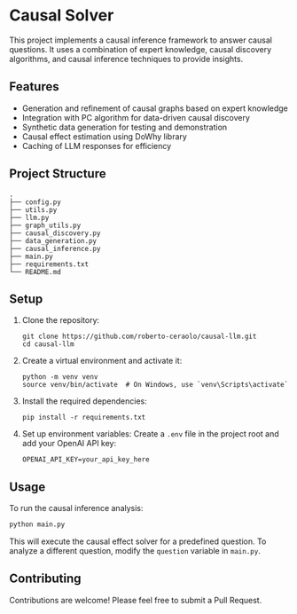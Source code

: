 # Causal Solver

This project implements a causal inference framework to answer causal questions. It uses a combination of expert knowledge, causal discovery algorithms, and causal inference techniques to provide insights.

## Features

- Generation and refinement of causal graphs based on expert knowledge
- Integration with PC algorithm for data-driven causal discovery
- Synthetic data generation for testing and demonstration
- Causal effect estimation using DoWhy library
- Caching of LLM responses for efficiency

## Project Structure

```
.
├── config.py
├── utils.py
├── llm.py
├── graph_utils.py
├── causal_discovery.py
├── data_generation.py
├── causal_inference.py
├── main.py
├── requirements.txt
└── README.md
```

## Setup

1. Clone the repository:
   ```
   git clone https://github.com/roberto-ceraolo/causal-llm.git
   cd causal-llm
   ```

2. Create a virtual environment and activate it:
   ```
   python -m venv venv
   source venv/bin/activate  # On Windows, use `venv\Scripts\activate`
   ```

3. Install the required dependencies:
   ```
   pip install -r requirements.txt
   ```

4. Set up environment variables:
   Create a `.env` file in the project root and add your OpenAI API key:
   ```
   OPENAI_API_KEY=your_api_key_here
   ```

## Usage

To run the causal inference analysis:

```python
python main.py
```

This will execute the causal effect solver for a predefined question. To analyze a different question, modify the `question` variable in `main.py`.

## Contributing

Contributions are welcome! Please feel free to submit a Pull Request.

